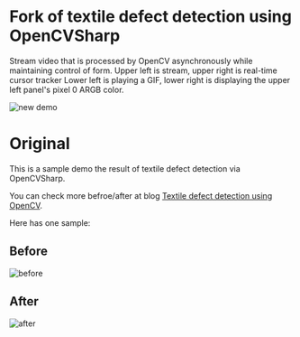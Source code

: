 # Fork of textile defect detection using OpenCVSharp
Stream video that is processed by OpenCV asynchronously while maintaining control of form.
Upper left is stream, upper right is real-time cursor tracker
Lower left is playing a GIF, lower right is displaying the upper left panel's pixel 0 ARGB color.

![new demo](https://i.imgur.com/sk5wZwy.png)

# Original
This is a sample demo the result of textile defect detection via OpenCVSharp.

You can check more befroe/after at blog [Textile defect detection using OpenCV](http://www.died.tw/2017/11/textile-defect-detection-using-opencv.html).

Here has one sample:

## Before
![before](https://i.imgur.com/JQ2dYL6.jpg)

## After
![after](https://i.imgur.com/UYbbcOD.jpg)
